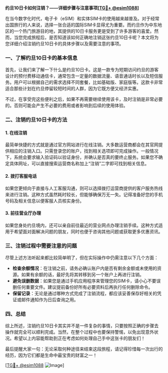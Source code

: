 **约旦10日卡如何注销？——详细步骤与注意事项[[TG💪+ @esim1088](https://t.me/s/esim1088)]**

在当今数字化时代，电子卡（eSIM）和实体SIM卡的使用越来越普及。对于经常出国旅行的人来说，选择一张合适的国际SIM卡显得尤为重要。而约旦作为中东地区的一个热门旅游目的地，其提供的10日卡服务更是受到了许多游客的喜爱。然而，当您完成旅程后，是否知道该如何正确地注销这张约旦10日卡呢？本文将为您详细介绍注销约旦10日卡的具体步骤以及需要注意的事项。

### 一、了解约旦10日卡的基本信息

首先，让我们来了解一下什么是约旦10日卡。这是一款专为短期访问约旦的游客设计的预付费移动通信卡，通常包含一定量的数据流量、语音通话时长以及短信服务。用户可以根据自己的需求选择不同套餐，比如基础版、家庭版等。这款卡非常适合那些计划在约旦停留较短时间的人群，因为它既方便又经济实惠。

不过，在享受完这些便利之后，如果不再需要继续使用该卡，及时注销是非常必要的。否则可能会产生不必要的费用或者影响到后续的使用体验。

### 二、注销约旦10日卡的方法

#### 1. 在线注销
最简单快捷的方式就是通过官方网站进行在线注销。大多数运营商都会在其官网提供相应的注销入口。只需登录您的账户，找到相关选项即可完成操作。一般情况下，系统会要求输入验证码以验证身份，并确认是否真的要终止服务。如果您不确定具体网址，可以直接搜索运营商名称加上“注销”二字即可找到相关信息。

#### 2. 拨打客服电话
如果您更倾向于直接与人工客服沟通，则可以选择拨打运营商提供的客户服务热线来进行注销。这种方式虽然耗时较长，但能够确保万无一失。记得准备好您的手机号码及相关信息以便客服人员核实身份。

#### 3. 前往营业厅办理
如果您身处约旦境内，还可以亲自前往最近的营业网点办理注销手续。这种方式适用于希望面对面解决问题的朋友，同时也便于咨询其他问题或获取更多优惠资讯。

### 三、注销过程中需要注意的问题

尽管上述方法听起来都比较简单明了，但在实际操作中仍需注意以下几个方面：

- **检查余额情况**：在注销之前，请务必确认账户内是否有剩余金额或未使用的资源。如果有余额的话，最好先将其转移到另一个账户上再进行注销。
- **避免误删数据**：如果您是通过手机应用程序来管理您的SIM卡，请小心不要误删任何重要文件。建议提前备份好所有必要资料后再执行任何删除命令。
- **保留记录**：无论是通过哪种方式完成了注销流程，都应该妥善保存好相关的凭证或邮件通知作为日后查询之用。

### 四、总结

综上所述，注销约旦10日卡其实并不是一件复杂的事情，只要按照正确的步骤去操作就完全可以顺利完成。当然，在整个过程中也要保持警惕，以免出现意外状况。希望以上内容能帮助到正在考虑如何处理自己手中这张卡的朋友们！

最后提醒大家一句：无论采取何种途径来结束这段旅程，请记得珍惜每一次出行的经历，因为它们都是生命中最宝贵的财富之一！

[[TG💪+ @esim1088](https://t.me/s/esim1088) ![Image](https://i.postimg.cc/4NQfJmqS/Snipaste-2025-05-13-00-14-12.png)]